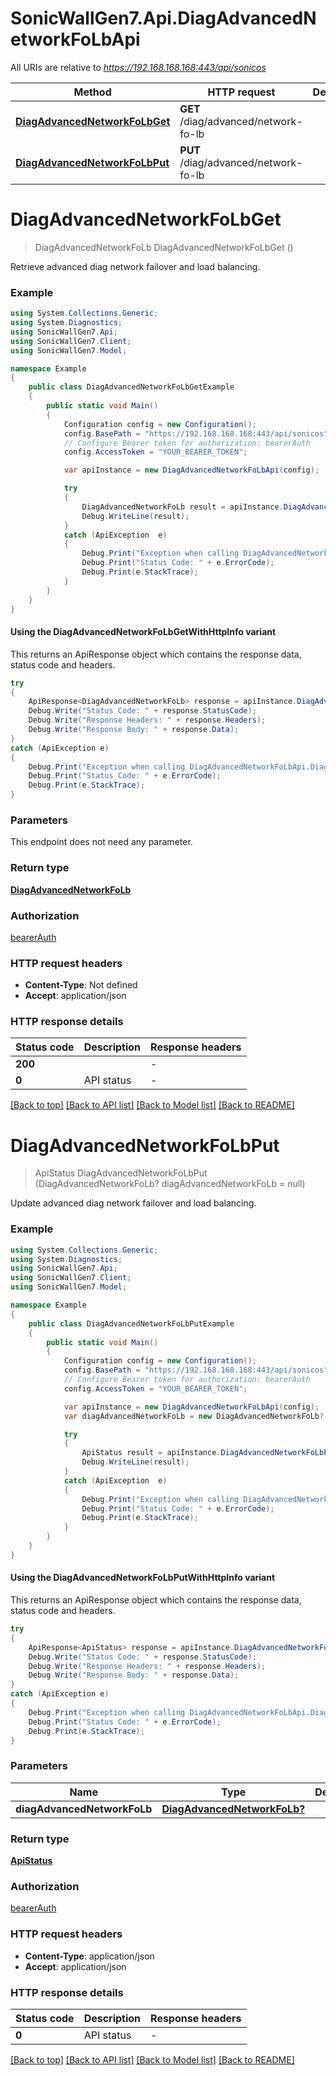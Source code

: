 # SonicWallGen7.Api.DiagAdvancedNetworkFoLbApi

All URIs are relative to *https://192.168.168.168:443/api/sonicos*

| Method | HTTP request | Description |
|--------|--------------|-------------|
| [**DiagAdvancedNetworkFoLbGet**](DiagAdvancedNetworkFoLbApi.md#diagadvancednetworkfolbget) | **GET** /diag/advanced/network-fo-lb |  |
| [**DiagAdvancedNetworkFoLbPut**](DiagAdvancedNetworkFoLbApi.md#diagadvancednetworkfolbput) | **PUT** /diag/advanced/network-fo-lb |  |

<a id="diagadvancednetworkfolbget"></a>
# **DiagAdvancedNetworkFoLbGet**
> DiagAdvancedNetworkFoLb DiagAdvancedNetworkFoLbGet ()



Retrieve advanced diag network failover and load balancing.

### Example
```csharp
using System.Collections.Generic;
using System.Diagnostics;
using SonicWallGen7.Api;
using SonicWallGen7.Client;
using SonicWallGen7.Model;

namespace Example
{
    public class DiagAdvancedNetworkFoLbGetExample
    {
        public static void Main()
        {
            Configuration config = new Configuration();
            config.BasePath = "https://192.168.168.168:443/api/sonicos";
            // Configure Bearer token for authorization: bearerAuth
            config.AccessToken = "YOUR_BEARER_TOKEN";

            var apiInstance = new DiagAdvancedNetworkFoLbApi(config);

            try
            {
                DiagAdvancedNetworkFoLb result = apiInstance.DiagAdvancedNetworkFoLbGet();
                Debug.WriteLine(result);
            }
            catch (ApiException  e)
            {
                Debug.Print("Exception when calling DiagAdvancedNetworkFoLbApi.DiagAdvancedNetworkFoLbGet: " + e.Message);
                Debug.Print("Status Code: " + e.ErrorCode);
                Debug.Print(e.StackTrace);
            }
        }
    }
}
```

#### Using the DiagAdvancedNetworkFoLbGetWithHttpInfo variant
This returns an ApiResponse object which contains the response data, status code and headers.

```csharp
try
{
    ApiResponse<DiagAdvancedNetworkFoLb> response = apiInstance.DiagAdvancedNetworkFoLbGetWithHttpInfo();
    Debug.Write("Status Code: " + response.StatusCode);
    Debug.Write("Response Headers: " + response.Headers);
    Debug.Write("Response Body: " + response.Data);
}
catch (ApiException e)
{
    Debug.Print("Exception when calling DiagAdvancedNetworkFoLbApi.DiagAdvancedNetworkFoLbGetWithHttpInfo: " + e.Message);
    Debug.Print("Status Code: " + e.ErrorCode);
    Debug.Print(e.StackTrace);
}
```

### Parameters
This endpoint does not need any parameter.
### Return type

[**DiagAdvancedNetworkFoLb**](DiagAdvancedNetworkFoLb.md)

### Authorization

[bearerAuth](../README.md#bearerAuth)

### HTTP request headers

 - **Content-Type**: Not defined
 - **Accept**: application/json


### HTTP response details
| Status code | Description | Response headers |
|-------------|-------------|------------------|
| **200** |  |  -  |
| **0** | API status |  -  |

[[Back to top]](#) [[Back to API list]](../README.md#documentation-for-api-endpoints) [[Back to Model list]](../README.md#documentation-for-models) [[Back to README]](../README.md)

<a id="diagadvancednetworkfolbput"></a>
# **DiagAdvancedNetworkFoLbPut**
> ApiStatus DiagAdvancedNetworkFoLbPut (DiagAdvancedNetworkFoLb? diagAdvancedNetworkFoLb = null)



Update advanced diag network failover and load balancing.

### Example
```csharp
using System.Collections.Generic;
using System.Diagnostics;
using SonicWallGen7.Api;
using SonicWallGen7.Client;
using SonicWallGen7.Model;

namespace Example
{
    public class DiagAdvancedNetworkFoLbPutExample
    {
        public static void Main()
        {
            Configuration config = new Configuration();
            config.BasePath = "https://192.168.168.168:443/api/sonicos";
            // Configure Bearer token for authorization: bearerAuth
            config.AccessToken = "YOUR_BEARER_TOKEN";

            var apiInstance = new DiagAdvancedNetworkFoLbApi(config);
            var diagAdvancedNetworkFoLb = new DiagAdvancedNetworkFoLb?(); // DiagAdvancedNetworkFoLb? |  (optional) 

            try
            {
                ApiStatus result = apiInstance.DiagAdvancedNetworkFoLbPut(diagAdvancedNetworkFoLb);
                Debug.WriteLine(result);
            }
            catch (ApiException  e)
            {
                Debug.Print("Exception when calling DiagAdvancedNetworkFoLbApi.DiagAdvancedNetworkFoLbPut: " + e.Message);
                Debug.Print("Status Code: " + e.ErrorCode);
                Debug.Print(e.StackTrace);
            }
        }
    }
}
```

#### Using the DiagAdvancedNetworkFoLbPutWithHttpInfo variant
This returns an ApiResponse object which contains the response data, status code and headers.

```csharp
try
{
    ApiResponse<ApiStatus> response = apiInstance.DiagAdvancedNetworkFoLbPutWithHttpInfo(diagAdvancedNetworkFoLb);
    Debug.Write("Status Code: " + response.StatusCode);
    Debug.Write("Response Headers: " + response.Headers);
    Debug.Write("Response Body: " + response.Data);
}
catch (ApiException e)
{
    Debug.Print("Exception when calling DiagAdvancedNetworkFoLbApi.DiagAdvancedNetworkFoLbPutWithHttpInfo: " + e.Message);
    Debug.Print("Status Code: " + e.ErrorCode);
    Debug.Print(e.StackTrace);
}
```

### Parameters

| Name | Type | Description | Notes |
|------|------|-------------|-------|
| **diagAdvancedNetworkFoLb** | [**DiagAdvancedNetworkFoLb?**](DiagAdvancedNetworkFoLb?.md) |  | [optional]  |

### Return type

[**ApiStatus**](ApiStatus.md)

### Authorization

[bearerAuth](../README.md#bearerAuth)

### HTTP request headers

 - **Content-Type**: application/json
 - **Accept**: application/json


### HTTP response details
| Status code | Description | Response headers |
|-------------|-------------|------------------|
| **0** | API status |  -  |

[[Back to top]](#) [[Back to API list]](../README.md#documentation-for-api-endpoints) [[Back to Model list]](../README.md#documentation-for-models) [[Back to README]](../README.md)

